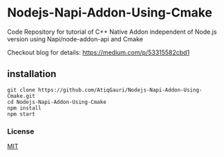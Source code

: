 # Nodejs-Napi-Addon-Using-Cmake

Code Repository for tutorial of C++ Native Addon independent of Node.js version using Napi/node-addon-api and Cmake

Checkout blog for details: https://medium.com/p/53315582cbd1

## installation
```
git clone https://github.com/AtiqGauri/Nodejs-Napi-Addon-Using-Cmake.git
cd Nodejs-Napi-Addon-Using-Cmake
npm install
npm start
```

### License         
[MIT](https://github.com/AtiqGauri/Nodejs-Napi-Addon-Using-Cmake/blob/master/LICENSE)
